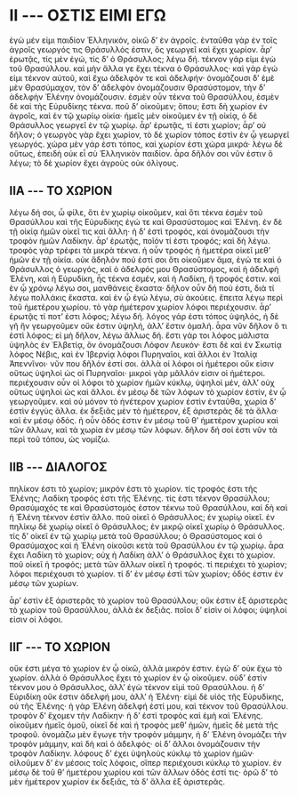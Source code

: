 
# II --- ΟΣΤΙΣ ΕΙΜΙ ΕΓΩ

ἐγὼ μέν εἰμι παιδίον Ἑλληνικόν, οἰκῶ δ’ ἐν ἀγροῖς.
ἐνταῦθα γὰρ ἐν τοῖς ἀγροῖς γεωργός τις Θράσυλλός ἐστιν,
ὃς γεωργεῖ καὶ ἔχει χωρίον. ἆρ’ ἐρωτᾷς, τίς μὲν ἐγώ,
τίς δ’ ὁ Θράσυλλος; λέγω δή. τέκνον γάρ εἰμι ἐγὼ τοῦ
Θρασύλλου. καὶ μὴν ἄλλα γε ἔχει τέκνα ὁ Θράσυλλος·
καὶ γὰρ ἐγώ εἰμι τέκνον αὐτοῦ, καὶ ἔχω ἀδελφόν τε
καὶ ἀδελφήν· ὀνομάζουσι δ’ ἐμὲ μὲν Θρασύμαχον,
τὸν δ’ ἀδελφὸν ὀνομάζουσιν Θρασύστομον, τὴν δ’
ἀδελφὴν Ἑλένην ὀνομάζουσιν. ἐσμὲν οὖν τέκνα τοῦ
Θρασύλλου, ἐσμὲν δὲ καὶ τὴς Εὐρυδίκης τέκνα.
ποῦ δ’ οἰκοῦμεν; ὅπου; ἔστι δὴ χωρίον ἐν ἀγροῖς,
καὶ ἐν τῷ χωρίῳ οἰκία· ἡμεῖς μὲν οἰκοῦμεν ἐν τῇ
οἰκίᾳ, ὁ δὲ Θράσυλλος γεωργεῖ ἐν τῷ χωρίῳ. ἆρ’
ἐρωτᾷς, τί ἐστι χωρίον; ἆρ’ οὐ δῆλον; ὁ γεωργὸς 
γὰρ ἔχει χωρίον, τὸ δὲ χωρίον τόπος ἐστὶν ἐν ᾧ
γεωργεῖ γεωργός. χώρα μὲν γάρ ἐστι τόπος, καὶ
χωρίον ἐστι χώρα μικρά· λέγω δὲ οὕτως, ἐπειδὴ οὐκ
εἶ σὺ Ἑλληνικὸν παιδίον. ἆρα δῆλόν σοι νῦν ἐστιν
ὃ λέγω; τὸ δὲ χωρίον ἔχει ἀγροὺς οὐκ ὀλίγους.

## IIΑ --- ΤΟ ΧΩΡΙΟΝ

λέγω δή σοι, ὦ φίλε, ὅτι ἐν χωρίῳ οἰκοῦμεν, καὶ
ὅτι τέκνα ἐσμὲν τοῦ Θρασύλλου καὶ τῆς Εὐρυδίκης
ἐγώ τε καὶ Θρασύστομος καὶ Ἑλένη. ἐν δὲ τῇ οἰκίᾳ
ἡμῶν οἰκεῖ τις καὶ ἄλλη· ἡ δ’ ἐστὶ τροφός, καὶ
ὀνομάζουσι τὴν τροφὸν ἡμῶν Λαδίκην. ἆρ’ ἐρωτᾷς,
ποῖόν τί ἐστι τροφός; καὶ δὴ λέγω. τροφὸς γὰρ
τρέφει τὰ μικρὰ τέκνα. ἡ οὖν τροφὸς ἡ ἡμετέρα οἰκεῖ
μεθ’ ἡμῶν ἐν τῇ οἰκία.
οὐκ ἄδηλόν πού ἐστί σοι ὅτι οἰκοῦμεν ἅμα, ἐγώ τε
καὶ ὁ Θράσυλλος ὁ γεωργός, καὶ ὁ ἀδελφός μου
Θρασύστομος, καὶ ἡ ἀδελφὴ Ἑλένη, καὶ ἡ Εὐρυδίκη,
ἧς τέκνα ἐσμέν, καὶ ἡ Λαδίκη, ἥ τροφός ἐστιν. καὶ
ἐν ᾧ χρόνῳ λέγω σοι, μανθάνεις ἕκαστα· δῆλον οὖν
δή πού ἐστι, διὰ τί λέγω πολλάκις ἕκαστα. καὶ ἐν
ᾧ ἐγὼ λέγω, σὺ ἀκούεις.
ἔπειτα λέγω περὶ τοῦ ἡμετέρου χωρίου. τὸ γὰρ
ἡμέτερον χωρίον λόφοι περιέχουσιν. ἆρ’ ἐρωτᾷς τί
ποτ’ ἐστι λόφος; λέγω δή. λόγος γάρ ἐστι τόπος
ὑψηλός, ἡ δὲ γῆ ἣν γεωργοῦμεν οὔκ ἐστιν ὑψηλή,
ἀλλ’ ἔστιν ὁμαλή. ἆρα νῦν δῆλον ὅ τι ἐστὶ λόφος;
εἰ μὴ δῆλον, λέγω ἄλλως δή. ἔστι γάρ τοι λόφος
μάλιστα ὑψηλὸς ἐν Ἑλβετίᾳ, ὃν ὀνομάζουσι Λόφον
Λευκόν· ἔστι δὲ καὶ ἐν Σκωτίᾳ λόφος Νέβις, καὶ ἐν
Ἱβερνίᾳ λόφοι Πυρηναῖοι, καὶ ἄλλοι ἐν Ἰταλίᾳ
Ἀπεννῖνοι· νῦν που δῆλόν ἐστί σοι. ἀλλὰ οἱ λόφοι 
οἱ ἡμέτεροι οὔκ εἰσιν οὕτως ὑψηλοὶ ὡς οἱ Πυρηναῖοι·
μικροὶ γὰρ μᾶλλόν εἰσιν οἱ ἡμέτεροι. περιέχουσιν οὖν
οἱ λόφοι τὸ χωρίον ἡμῶν κύκλῳ, ὑψηλοὶ μέν, ἀλλ’
οὐχ οὕτως ὑψηλοὶ ὡς καὶ ἄλλοι. ἐν μέσῳ δὲ τῶν
λόφων τὸ χωρίον ἐστίν, ἐν ᾧ γεωργοῦμεν.
καὶ οὐ μόνον τὸ ἡνέτερον χωρίον ἐστὶν ἐνταῦθα,
χωρία δ’ ἐστὶν ἐγγὺς ἄλλα. ἐκ δεξιᾶς μὲν τὸ ἡμέτερον,
ἐξ ἀριστερᾶς δὲ τὰ ἄλλα· καὶ ἐν μέσῳ ὁδός. ἡ οὖν
ὁδός ἐστιν ἐν μέσῳ τοῦ θ’ ἡμετέρον χωρίου καὶ τῶν
ἄλλων, καὶ τὰ χωρία ἐν μέσῳ τῶν λόφων. δῆλον
δή σοί ἐστι νῦν τὰ περὶ τοῦ τόπου, ὡς νομίζω.


## IIΒ --- ΔΙΑΛΟΓΟΣ

πηλίκον ἐστι τὸ χωρίον; μικρόν ἐστι τὸ χωρίον.
τίς τροφός ἐστι τῆς Ἑλένης; Λαδίκη τροφός ἐστι
τῆς Ἑλένης.
τίς ἐστι τέκνον Θρασύλλου; Θρασύμαχός τε καὶ
Θρασύστομός ἐστον τέκνω τοῦ Θρασύλλου, καὶ
δὴ καὶ ἡ Ἑλένη τέκνον ἐστὶν ἄλλο.
ποῦ οἰκεῖ ὁ Θράσυλλος; ἐν χωρίῳ οἰκεῖ.
ἐν πηλίκῳ δὲ χωρίῳ οἰκεῖ ὁ Θράσυλλος; ἐν μικρῷ
οἰκεῖ χωρίῳ ὁ Θράσυλλος.
τίς δ’ οἰκεῖ ἐν τῷ χωρίῳ μετὰ τοῦ Θρασύλλου; ὁ
Θρασύστομος καὶ ὁ Θρασύμαχος καὶ ἡ Ἑλένη
οἰκοῦσι κετὰ τοῦ Θρασύλλου ἐν τῷ χωρίῳ.
ἆρα ἔχει Λαδίκη τὸ χωρίον; οὐχ ἡ Λαδίκη ἀλλ’
ὁ Θράσυλλος ἔχει τὸ χωρίον.
ποῦ οἰκεῖ ἡ τροφός; μετὰ τῶν ἄλλων οἰκεῖ ἡ
τροφός.
τί περιέχει τὸ χωρίον; λόφοι περιέχουσι τὸ χωρίον.
τί δ’ ἐν μέσῳ ἐστὶ τῶν χωρίον; ὁδός ἐστιν ἐν
μέσῳ τῶν χωρίων.

ἆρ’ ἐστὶν ἐξ ἀριστερᾶς τὸ χωρίον τοῦ Θρασύλλου;
οὔκ ἐστιν ἐξ ἀριστερᾶς τὸ χωρίον τοῦ Θρασύλλου,
ἀλλὰ ἐκ δεξιᾶς.
ποῖοι δ’ εἰσὶν οἱ λόφοι; ὑψηλοί εἰσιν οἱ λόφοι.


## IIΓ --- ΤΟ ΧΩΡΙΟΝ

οὔκ ἐστι μέγα τὸ χωρίον ἐν ᾧ οἰκῶ, ἀλλὰ μικρόν ἐστιν. ἐγὼ δ’ οὐκ ἔχω τὸ χωρίον. ἀλλὰ ὁ Θράσυλλος ἔχει τὸ χωρίον ἐν ᾧ οἰκοῦμεν. οὐδ’ ἐστὶν τέκνον μου ὁ Θράσυλλος, ἀλλ’ ἐγὼ τέκνον εἰμὶ τοῦ Θρασύλλου. ἡ δ’ Εὐριδίκη οὔκ ἐστιν ἀδελφή μου, ἀλλ’ ἡ Ἑλένη· εἰμὶ δὲ υἱὸς τῆς Εὐρυδίκης, οὐ τῆς Ἑλένης· ἡ γὰρ Ἑλένη ἀδελφή ἐστί μου, καὶ τέκνον τοῦ Θρασύλλου. τροφὸν δ’ ἔχομεν τὴν Λαδίκην· ἡ δ’ ἐστὶ τροφὸς καὶ ἐμὴ καὶ Ἑλένης. οἰκοῦμεν ἡμεῖς ὁμοῦ, οἰκεῖ δὲ καὶ ἡ τροφὸς μεθ’ ἡμῶν, ἡμεῖς δὲ μετὰ τῆς τροφοῦ. ὀνομάζω μὲν ἔγωγε τὴν τροφὸν μάμμην, ἡ δ’ Ἑλένη ὀνομάζει τὴν τροφὸν μάμμην, καὶ δὴ καὶ ὁ ἀδελφός· οἱ δ’ ἄλλοι ὀνομάζουσιν τὴν τροφὸν Λαδίκην.
λόφους δ’ έχει ὑψηλοὺς κύκλῳ τὸ χωρίον ἡμῶν· οἰλοῦμεν δ’ ἐν μέσοις τοῖς λόφοις, οἵπερ περιέχουσι κύκλῳ τὸ χωρίον. ἐν μέσῳ δὲ τοῦ θ’ ἡμετέρου χωρίου καὶ τῶν ἄλλων ὁδὸς ἐστί τις· ὁρῶ δ’ τὸ μὲν ἡμέτερον χωρίον ἐκ δεξιᾶς, τὰ δ’ ἄλλα ἐξ ἀριστερᾶς.

